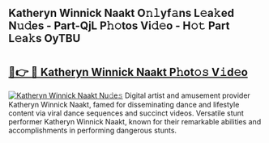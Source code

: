 ## Katheryn Winnick Naakt O𝚗𝚕yf𝚊ns L𝚎a𝚔ed N𝚞𝚍es - Part-QjL P𝚑𝚘tos Vi𝚍𝚎o - H𝚘𝚝 Part L𝚎a𝚔s OyTBU

# <h2><a href="http://kf54oyq.oniu.top/?m=Katheryn+Winnick+Naakt">🔗👉 🔴 Katheryn Winnick Naakt P𝚑ot𝚘𝚜 V𝚒d𝚎o</a></h2>

[![Katheryn Winnick Naakt Nu𝚍e𝚜](https://i.imgur.com/0qMVB7G.gif)](http://kf54oyq.oniu.top/?m=Katheryn+Winnick+Naakt)
Digital artist and amusement provider Katheryn Winnick Naakt, famed for disseminating dance and lifestyle content via viral dance sequences and succinct videos. Versatile stunt performer Katheryn Winnick Naakt, known for their remarkable abilities and accomplishments in performing dangerous stunts.  
